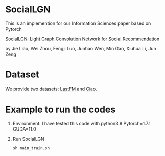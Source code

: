 # SocialLGN

This is an implemention for our Information Sciences paper based on Pytorch

[SocialLGN: Light Graph Convolution Network for Social Recommendation](https://www.sciencedirect.com/science/article/abs/pii/S0020025522000019)

by Jie Liao, Wei Zhou, Fengji Luo, Junhao Wen, Min Gao, Xiuhua Li, Jun Zeng

# Dataset
We provide two datasets: [LastFM](https://grouplens.org/datasets/hetrec-2011/) and [Ciao](https://www.cse.msu.edu/~tangjili/datasetcode/truststudy.htm).

# Example to run the codes
1. Environment: I have tested this code with python3.8 Pytorch=1.7.1 CUDA=11.0
2. Run SocialLGN

    `sh main_train.sh`
